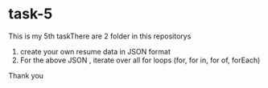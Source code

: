# task-5

This is my 5th taskThere are 2 folder in this repositorys

1. create your own resume data in JSON format
2. For the above JSON , iterate over all for loops (for, for in, for of, forEach)

Thank you 
